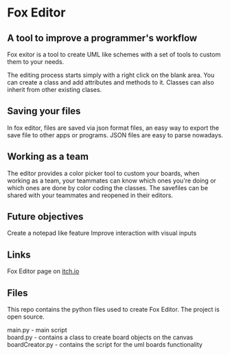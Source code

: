 # Fox Editor

## A tool to improve a programmer's workflow

Fox exitor is a tool to create UML like schemes with a set of tools to custom them to your needs.

The editing process starts simply with a right click on the blank area. You can create a class and add attributes and methods to it. Classes can also inherit from other existing clases.

## Saving your files

In fox editor, files are saved via json format files, an easy way to export the save file to other apps or programs. JSON files are easy to parse nowadays.

## Working as a team

The editor provides a color picker tool to custom your boards, when working as a team, your teammates can know which ones you're doing or which ones are done by color coding the classes. The savefiles can be shared with your teammates and reopened in their editors.


## Future objectives

Create a notepad like feature
Improve interaction with visual inputs


## Links

Fox Editor page on [itch.io](https://ricardo-quintela-dev.itch.io/fox-editor)


## Files

This repo contains the python files used to create Fox Editor. The project is open source.

main.py         - main script  
board.py        - contains a class to create board objects on the canvas  
boardCreator.py - contains the script for the uml boards functionality  
